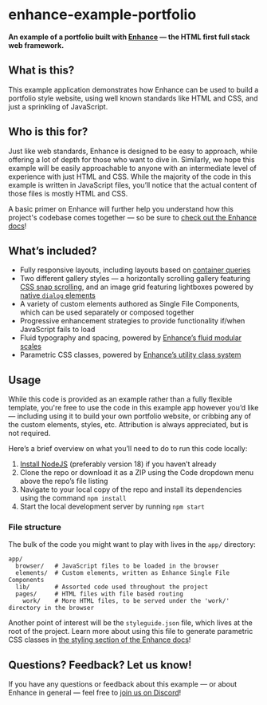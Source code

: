 # enhance-example-portfolio

**An example of a portfolio built with [Enhance](https://enhance.dev) — the HTML first full stack web framework.**

## What is this?
This example application demonstrates how Enhance can be used to build a portfolio style website, using well known standards like HTML and CSS, and just a sprinkling of JavaScript.

## Who is this for?
Just like web standards, Enhance is designed to be easy to approach, while offering a lot of depth for those who want to dive in. Similarly, we hope this example will be easily approachable to anyone with an intermediate level of experience with just HTML and CSS. While the majority of the code in this example is written in JavaScript files, you’ll notice that the actual content of those files is mostly HTML and CSS.

A basic primer on Enhance will further help you understand how this project's codebase comes together — so be sure to [check out the Enhance docs](https://enhance.dev/docs)!

## What’s included?
- Fully responsive layouts, including layouts based on [container queries](https://developer.mozilla.org/en-US/docs/Web/CSS/CSS_container_queries)
- Two different gallery styles — a horizontally scrolling gallery featuring [CSS snap scrolling](https://developer.mozilla.org/en-US/docs/Web/CSS/CSS_scroll_snap), and an image grid featuring lightboxes powered by [native `dialog` elements](https://developer.mozilla.org/en-US/docs/Web/HTML/Element/dialog)
- A variety of custom elements authored as Single File Components, which can be used separately or composed together
- Progressive enhancement strategies to provide functionality if/when JavaScript fails to load
- Fluid typography and spacing, powered by [Enhance’s fluid modular scales](https://enhance.dev/docs/learn/concepts/styling/modular-scales)
- Parametric CSS classes, powered by [Enhance’s utility class system](https://enhance.dev/docs/learn/concepts/styling/utility-classes)

## Usage
While this code is provided as an example rather than a fully flexible template, you're free to use the code in this example app however you’d like — including using it to build your own portfolio website, or cribbing any of the custom elements, styles, etc. Attribution is always appreciated, but is not required.

Here’s a brief overview on what you’ll need to do to run this code locally:

1. [Install NodeJS](https://nodejs.org/en) (preferably version 18) if you haven’t already
1. Clone the repo or download it as a ZIP using the Code dropdown menu above the repo’s file listing
1. Navigate to your local copy of the repo and install its dependencies using the command `npm install`
1. Start the local development server by running `npm start`

### File structure
The bulk of the code you might want to play with lives in the `app/` directory:

```shell
app/
  browser/   # JavaScript files to be loaded in the browser
  elements/  # Custom elements, written as Enhance Single File Components
  lib/       # Assorted code used throughout the project
  pages/     # HTML files with file based routing
    work/    # More HTML files, to be served under the 'work/' directory in the browser
```

Another point of interest will be the `styleguide.json` file, which lives at the root of the project. Learn more about using this file to generate parametric CSS classes in [the styling section of the Enhance docs](https://enhance.dev/docs/learn/concepts/styling/)!

## Questions? Feedback? Let us know!
If you have any questions or feedback about this example — or about Enhance in general — feel free to [join us on Discord](https://enhance.dev/discord)!

